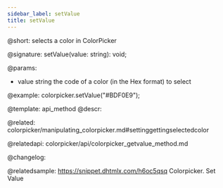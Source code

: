 ```yaml
---
sidebar_label: setValue
title: setValue
---          
```


@short: selects a color in ColorPicker

@signature: setValue(value: string): void;

@params:
- value    string   the code of a color (in the Hex format) to select

@example:
colorpicker.setValue("#BDF0E9");


@template: api_method
@descr:

@related: colorpicker/manipulating_colorpicker.md#settinggettingselectedcolor

@relatedapi:
colorpicker/api/colorpicker_getvalue_method.md


@changelog:


@relatedsample:
https://snippet.dhtmlx.com/h6oc5qsq	Colorpicker. Set Value